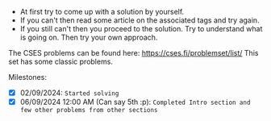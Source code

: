 - At first try to come up with a solution by yourself. 
- If you can't then read some article on the associated tags and try again. 
- If you still can't then you proceed to the solution. Try to understand what is going on. Then try your own approach. 

The CSES problems can be found here: https://cses.fi/problemset/list/
This set has some classic problems. 

Milestones:

- [x] 02/09/2024: `Started solving`
- [x] 06/09/2024 12:00 AM (Can say 5th :p): `Completed Intro section and few other problems from other sections`
